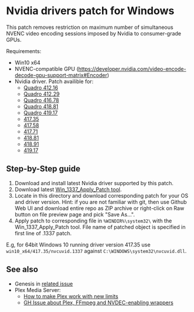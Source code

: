 Nvidia drivers patch for Windows
================================

This patch removes restriction on maximum number of simultaneous NVENC video encoding sessions imposed by Nvidia to consumer-grade GPUs.

Requirements:
- Win10 x64
- NVENC-compatible GPU (https://developer.nvidia.com/video-encode-decode-gpu-support-matrix#Encoder)
- Nvidia driver. Patch availible for:
  - [Quadro 412.16](https://international.download.nvidia.com/Windows/Quadro_Certified/412.16/412.16-quadro-desktop-notebook-win10-64bit-international-whql.exe)
  - [Quadro 412.29](https://international.download.nvidia.com/Windows/Quadro_Certified/412.29/412.29-quadro-desktop-notebook-win10-64bit-international-whql.exe)
  - [Quadro 416.78](https://international.download.nvidia.com/Windows/Quadro_Certified/416.78/416.78-quadro-desktop-notebook-win10-64bit-international-whql.exe)
  - [Quadro 418.81](https://international.download.nvidia.com/Windows/Quadro_Certified/418.81/418.81-quadro-desktop-notebook-win10-64bit-international-whql.exe)
  - [Quadro 419.17](https://international.download.nvidia.com/Windows/Quadro_Certified/419.17/419.17-quadro-desktop-notebook-win10-64bit-international-whql.exe)
  - [417.35](https://international.download.nvidia.com/Windows/417.35/417.35-desktop-win10-64bit-international-whql-rp.exe)
  - [417.58](https://international.download.nvidia.com/Windows/417.58hf/417.58-desktop-notebook-win10-64bit-international-whql.hf.exe)
  - [417.71](https://international.download.nvidia.com/Windows/417.71/417.71-desktop-win10-64bit-international-whql.exe)
  - [418.81](https://international.download.nvidia.com/Windows/418.81/418.81-desktop-win10-64bit-international-whql.exe)
  - [418.91](https://international.download.nvidia.com/Windows/418.91/418.91-desktop-win10-64bit-international-whql.exe)
  - [419.17](https://international.download.nvidia.com/Windows/419.17/419.17-desktop-win10-64bit-international-whql.exe)

## Step-by-Step guide

1. Download and install latest Nvidia driver supported by this patch.
2. Download latest [Win\_1337\_Apply\_Patch tool](https://github.com/Deltafox79/Win_1337_Apply_Patch/releases).
3. Locate in this directory and download corresponding patch for your OS and driver version. Hint: if you are not familiar with git, then use Github Web UI and download entire repo as ZIP archive or right-click on Raw button on file preview page and pick "Save As...".
4. Apply patch to corresponding file in `%WINDIR%\system32\` with the Win\_1337\_Apply\_Patch tool. File name of patched object is specified in first line of .1337 patch.

E.g, for 64bit Windows 10 running driver version 417.35 use `win10_x64/417.35/nvcuvid.1337` against `C:\WINDOWS\system32\nvcuvid.dll`.

## See also

* Genesis in [related issue](https://github.com/keylase/nvidia-patch/issues/9)
* Plex Media Server:
  * [How to make Plex work with new limits](https://github.com/keylase/nvidia-patch/issues/9#issuecomment-452096166)
  * [GH Issue about Plex, FFmpeg and NVDEC-enabling wrappers](https://github.com/keylase/nvidia-patch/issues/51)
